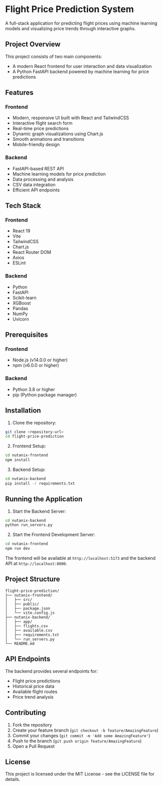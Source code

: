 # Flight Price Prediction System

A full-stack application for predicting flight prices using machine learning models and visualizing price trends through interactive graphs.

## Project Overview

This project consists of two main components:
- A modern React frontend for user interaction and data visualization
- A Python FastAPI backend powered by machine learning for price predictions

## Features

### Frontend
- Modern, responsive UI built with React and TailwindCSS
- Interactive flight search form
- Real-time price predictions
- Dynamic graph visualizations using Chart.js
- Smooth animations and transitions
- Mobile-friendly design

### Backend
- FastAPI-based REST API
- Machine learning models for price prediction
- Data processing and analysis
- CSV data integration
- Efficient API endpoints

## Tech Stack

### Frontend
- React 19
- Vite
- TailwindCSS
- Chart.js
- React Router DOM
- Axios
- ESLint

### Backend
- Python
- FastAPI
- Scikit-learn
- XGBoost
- Pandas
- NumPy
- Uvicorn

## Prerequisites

### Frontend
- Node.js (v14.0.0 or higher)
- npm (v6.0.0 or higher)

### Backend
- Python 3.8 or higher
- pip (Python package manager)

## Installation

1. Clone the repository:
```bash
git clone <repository-url>
cd flight-price-prediction
```

2. Frontend Setup:
```bash
cd nutanix-frontend
npm install
```

3. Backend Setup:
```bash
cd nutanix-backend
pip install -r requirements.txt
```

## Running the Application

1. Start the Backend Server:
```bash
cd nutanix-backend
python run_servers.py
```

2. Start the Frontend Development Server:
```bash
cd nutanix-frontend
npm run dev
```

The frontend will be available at `http://localhost:5173` and the backend API at `http://localhost:8000`.

## Project Structure

```
flight-price-prediction/
├── nutanix-frontend/
│   ├── src/
│   ├── public/
│   ├── package.json
│   └── vite.config.js
├── nutanix-backend/
│   ├── app/
│   ├── flights.csv
│   ├── available.csv
│   ├── requirements.txt
│   └── run_servers.py
└── README.md
```

## API Endpoints

The backend provides several endpoints for:
- Flight price predictions
- Historical price data
- Available flight routes
- Price trend analysis

## Contributing

1. Fork the repository
2. Create your feature branch (`git checkout -b feature/AmazingFeature`)
3. Commit your changes (`git commit -m 'Add some AmazingFeature'`)
4. Push to the branch (`git push origin feature/AmazingFeature`)
5. Open a Pull Request

## License

This project is licensed under the MIT License - see the LICENSE file for details.
